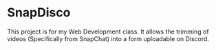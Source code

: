 # SnapDisco
This project is for my Web Development class. It allows the trimming of videos (Specifically from SnapChat) into a form uploadable on Discord.
